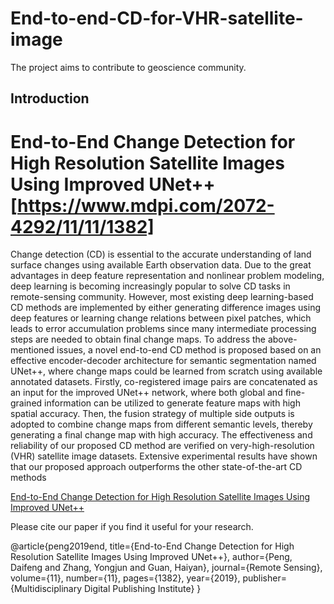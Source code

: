 # End-to-end-CD-for-VHR-satellite-image
The project aims to contribute to geoscience community.
<br>
## Introduction

# End-to-End Change Detection for High Resolution Satellite Images Using Improved UNet++ [https://www.mdpi.com/2072-4292/11/11/1382]
Change detection (CD) is essential to the accurate understanding of land surface changes using available Earth observation data. Due to the great advantages in deep feature representation and nonlinear problem modeling, deep learning is becoming increasingly popular to solve CD tasks in remote-sensing community. However, most existing deep learning-based CD methods are implemented by either generating difference images using deep features or learning change relations between pixel patches, which leads to error accumulation problems since many intermediate processing steps are needed to obtain final change maps. To address the above-mentioned issues, a novel end-to-end CD method is proposed based on an effective encoder-decoder architecture for semantic segmentation named UNet++, where change maps could be learned from scratch using available annotated datasets. Firstly, co-registered image pairs are concatenated as an input for the improved UNet++ network, where both global and fine-grained information can be utilized to generate feature maps with high spatial accuracy. Then, the fusion strategy of multiple side outputs is adopted to combine change maps from different semantic levels, thereby generating a final change map with high accuracy. The effectiveness and reliability of our proposed CD method are verified on very-high-resolution (VHR) satellite image datasets. Extensive experimental results have shown that our proposed approach outperforms the other state-of-the-art CD methods

[End-to-End Change Detection for High Resolution Satellite Images Using Improved UNet++](https://www.mdpi.com/2072-4292/11/8/963)

Please cite our paper if you find it useful for your research.

@article{peng2019end,
  title={End-to-End Change Detection for High Resolution Satellite Images Using Improved UNet++},
  author={Peng, Daifeng and Zhang, Yongjun and Guan, Haiyan},
  journal={Remote Sensing},
  volume={11},
  number={11},
  pages={1382},
  year={2019},
  publisher={Multidisciplinary Digital Publishing Institute}
}
